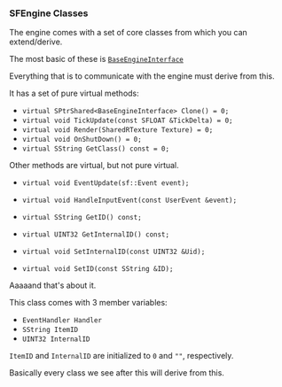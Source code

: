 ### SFEngine Classes

The engine comes with a set of core classes from which you can extend/derive.

The most basic of these is [`BaseEngineInterface`](https://github.com/JayhawkZombie/SFEngine/blob/master/Source/Public/Engine/BaseEngineInterface.h)

Everything that is to communicate with the engine must derive from this.

It has a set of pure virtual methods:

* `virtual SPtrShared<BaseEngineInterface> Clone() = 0;`
* `virtual void TickUpdate(const SFLOAT &TickDelta) = 0;`
* `virtual void Render(SharedRTexture Texture) = 0;`
* `virtual void OnShutDown() = 0;`
* `virtual SString GetClass() const = 0;`

  
Other methods are virtual, but not pure virtual.

* `virtual void EventUpdate(sf::Event event);`

* `virtual void HandleInputEvent(const UserEvent &event);`
* `virtual SString GetID() const;`
* `virtual UINT32 GetInternalID() const;`
* `virtual void SetInternalID(const UINT32 &Uid);`
* `virtual void SetID(const SString &ID);`

Aaaaand that's about it.

This class comes with 3 member variables:

* `EventHandler Handler`
* `SString ItemID`
* `UINT32 InternalID`  

`ItemID` and `InternalID` are initialized to `0` and `""`, respectively.

Basically every class we see after this will derive from this.

